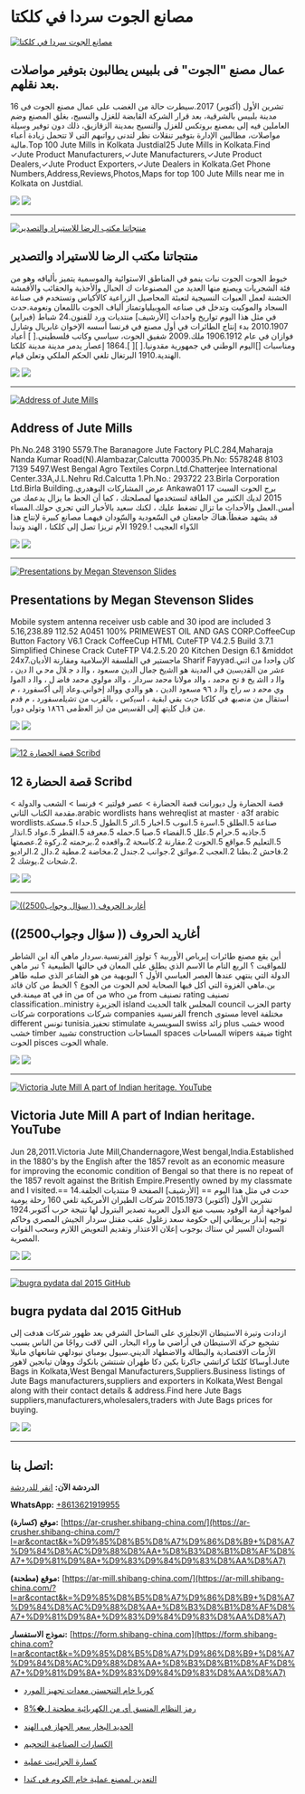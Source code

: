 # مصانع الجوت سردا في كلكتا

<a href="https://swt.shibang-china.com/?l=ar&img&k=%D9%85%D8%B5%D8%A7%D9%86%D8%B9+%D8%A7%D9%84%D8%AC%D9%88%D8%AA+%D8%B3%D8%B1%D8%AF%D8%A7+%D9%81%D9%8A+%D9%83%D9%84%D9%83%D8%AA%D8%A7" target="_blank">![مصانع الجوت سردا في كلكتا](http://static.shibang-china.com/all-800x300/1136.jpg)</a>

## عمال مصنع &quot;الجوت&quot; فى بلبيس يطالبون بتوفير مواصلات بعد نقلهم.
16 تشرين الأول (أكتوبر) 2017.سيطرت حالة من الغضب على عمال مصنع الجوت فى مدينة بلبيس بالشرقية، بعد قرار الشركة القابضة للغزل والنسيج، بغلق المصنع وضم العاملين فيه إلى بمصنع بروتكس للغزل والنسيج بمدينة الزقازيق، ذلك دون توفير وسيلة مواصلات، مطالبين الإدارة بتوفير تنقلات نظر لتدنى رواتبهم التى لا تتحمل زيادة أعباء مالية.Top 100 Jute Mills in Kolkata Justdial25 Jute Mills in Kolkata.Find ✓Jute Product Manufacturers,✓Jute Manufacturers,✓Jute Product Dealers,✓Jute Product Exporters,✓Jute Dealers in Kolkata.Get Phone Numbers,Address,Reviews,Photos,Maps for top 100 Jute Mills near me in Kolkata on Justdial.


<a href="https://whatsapp.shibangsoft.com/WhatsApp.php" target="_blank" title="WhatsApp">![](http://static.shibang-china.com/icon/whatsapp.png)</a> <a href="https://swt.shibang-china.com/?l=ar&icon&k=%D9%85%D8%B5%D8%A7%D9%86%D8%B9+%D8%A7%D9%84%D8%AC%D9%88%D8%AA+%D8%B3%D8%B1%D8%AF%D8%A7+%D9%81%D9%8A+%D9%83%D9%84%D9%83%D8%AA%D8%A7" target="_blank">![](http://static.shibang-china.com/icon/chat-ar.png)</a>

---

<a href="https://swt.shibang-china.com/?l=ar&img&k=%D9%85%D8%B5%D8%A7%D9%86%D8%B9+%D8%A7%D9%84%D8%AC%D9%88%D8%AA+%D8%B3%D8%B1%D8%AF%D8%A7+%D9%81%D9%8A+%D9%83%D9%84%D9%83%D8%AA%D8%A7" target="_blank">![منتجاتنا مكتب الرضا للاستيراد والتصدير](http://static.shibang-china.com/all-800x300/812.jpg)</a>

## منتجاتنا مكتب الرضا للاستيراد والتصدير
خيوط الجوت الجوت نبات ينمو في المناطق الاستوائية والموسمية يتميز بأليافه وهو من فئة الشجريات ويصنع منها العديد من المصنوعات ك الحبال والأحذية والحقائب والأقمشة الخشنة لعمل العبوات النسيجية لتعبئة المحاصيل الزراعية كالأكياس وتستخدم في صناعة السجاد والموكيت وتدخل فى صناعه الموبيلياوتمتاز ألياف الجوت باللمعان ونعومة.حدث في مثل هذا اليوم تواريخ واحداث [الأرشيف] منتديات ورد للفنون.24 شباط (فبراير) 2010.1907 بدء إنتاج الطائرات في أول مصنع في فرنسا أسسه الإخوان غابريال وشارل فوازان في عام 1906.1912 ملك.2009 شفيق الحوت، سياسي وكاتب فلسطيني.[ ] أعياد ومناسبات []اليوم الوطني في جمهورية مقدونيا.[ ][ ].1864 إعصار يدمر مدينة مدينة كلكتا الهندية.1910 البرتغال تلغي الحكم الملكي وتعلن قيام.


<a href="https://whatsapp.shibangsoft.com/WhatsApp.php" target="_blank" title="WhatsApp">![](http://static.shibang-china.com/icon/whatsapp.png)</a> <a href="https://swt.shibang-china.com/?l=ar&icon&k=%D9%85%D8%B5%D8%A7%D9%86%D8%B9+%D8%A7%D9%84%D8%AC%D9%88%D8%AA+%D8%B3%D8%B1%D8%AF%D8%A7+%D9%81%D9%8A+%D9%83%D9%84%D9%83%D8%AA%D8%A7" target="_blank">![](http://static.shibang-china.com/icon/chat-ar.png)</a>

---

<a href="https://swt.shibang-china.com/?l=ar&img&k=%D9%85%D8%B5%D8%A7%D9%86%D8%B9+%D8%A7%D9%84%D8%AC%D9%88%D8%AA+%D8%B3%D8%B1%D8%AF%D8%A7+%D9%81%D9%8A+%D9%83%D9%84%D9%83%D8%AA%D8%A7" target="_blank">![Address of Jute Mills](http://static.shibang-china.com/all-800x300/256.jpg)</a>

## Address of Jute Mills
Ph.No.248 3190 5579.The Baranagore Jute Factory PLC.284,Maharaja Nanda Kumar Road(N).Alambazar,Calcutta 700035.Ph.No: 5578248 8103 7139 5497.West Bengal Agro Textiles Corpn.Ltd.Chatterjee International Center.33A,J.L.Nehru Rd.Calcutta 1.Ph.No.: 293722 23.Birla Corporation Ltd.Birla Building.عرض المشاركات النوهدري Ankawaبرج الحوت السبت 17 01 2015 لديك الكثير من الطاقة لتستخدمها لمصلحتك ، كما أن الحظ ما يزال يدعمك من أمس.العمل والأحداث ما تزال تضغط عليك ، لكنك سعيد بالأخبار التي تجري حولك.المساء قد يشهد ضغطاً.هناكَ جامعتان في السّعودية والسّودان فيهمـا مصانع كبيرة لإنتاج هذا الدّواء العجيب !.1929 الأم تريزا تصل إلى كلكتا ، الهند وتبدأ


<a href="https://whatsapp.shibangsoft.com/WhatsApp.php" target="_blank" title="WhatsApp">![](http://static.shibang-china.com/icon/whatsapp.png)</a> <a href="https://swt.shibang-china.com/?l=ar&icon&k=%D9%85%D8%B5%D8%A7%D9%86%D8%B9+%D8%A7%D9%84%D8%AC%D9%88%D8%AA+%D8%B3%D8%B1%D8%AF%D8%A7+%D9%81%D9%8A+%D9%83%D9%84%D9%83%D8%AA%D8%A7" target="_blank">![](http://static.shibang-china.com/icon/chat-ar.png)</a>

---

<a href="https://swt.shibang-china.com/?l=ar&img&k=%D9%85%D8%B5%D8%A7%D9%86%D8%B9+%D8%A7%D9%84%D8%AC%D9%88%D8%AA+%D8%B3%D8%B1%D8%AF%D8%A7+%D9%81%D9%8A+%D9%83%D9%84%D9%83%D8%AA%D8%A7" target="_blank">![Presentations by Megan Stevenson Slides](http://static.shibang-china.com/all-800x300/1021.jpg)</a>

## Presentations by Megan Stevenson Slides
Mobile system antenna receiver usb cable and 30 ipod are included 3 5.16,238.89 112.52 A0451 100% PRIMEWEST OIL AND GAS CORP.CoffeeCup Button Factory V6.1 Crack CoffeeCup HTML CuteFTP V4.2.5 Build 3.7.1 Simplified Chinese Crack CuteFTP V4.2.5.20 20 Kitchen Design 6.1 &amp;middot 24x7.ماجستير في الفلسفة الإسلامية ومقارنة الأديان Sharif Fayyad.ﻛﺎن واﺣدا ﻣن اﺛﻧﻲ ﻋﺷر ﻣن اﻟﻘدﯾﺳﯾن ﻓﻲ اﻟﻣدﯾﻧﺔ ھو اﻟﺷﯾﺦ ﺟﻣﺎل اﻟدﯾن ﻣﺳﻌود ، واﻟ د ﺟ ﻼل ﻣﺣ ﻲ اﻟ دﯾن ، واﻟ د اﻟﺷ ﯾﺦ ﻓ ﺗﺢ ﻣﺣﻣد ، واﻟد ﻣوﻻﻧﺎ ﻣﺣﻣد ﺳردار ، واﻟد ﻣوﻟوي ﻣﺣﻣد ﻓﺎﺿ ل ، واﻟ د اﻟﻣوﻟ وي ﻣﺣﻣ د ﺳ راج واﻟ د ٩٦ ﻣﺳﻌود اﻟدﯾن ، ھو واﻟدي وواﻟد إﺧواﻧﻲ.وﻋﺎد إﻟﻰ أﻛﺳﻔورد ، م اﺳﺗﻘﺎل ﻣن ﻣﻧﺻﺑﮫ ﻓﻲ ﻛﻠﻛﺗﺎ ﺣﯾث ﺑﻘﻲ ﻟﺑﻘﯾﺔ ، اﺳﯾﻛس ، ﺑﺎﻟﻘرب ﻣن ﺗﺷﯾﻠﻣﺳﻔورد ، م ﻗدم ﻣن ﻗﺑل ﻛﻠﯾﺗﮫ إﻟﻰ اﻟﻘﺳﯾس ﻣن ﻟﯾز اﻟﻌظﻣﻰ ١٨٦٦ وﺗوﻟﻰ دورا.


<a href="https://whatsapp.shibangsoft.com/WhatsApp.php" target="_blank" title="WhatsApp">![](http://static.shibang-china.com/icon/whatsapp.png)</a> <a href="https://swt.shibang-china.com/?l=ar&icon&k=%D9%85%D8%B5%D8%A7%D9%86%D8%B9+%D8%A7%D9%84%D8%AC%D9%88%D8%AA+%D8%B3%D8%B1%D8%AF%D8%A7+%D9%81%D9%8A+%D9%83%D9%84%D9%83%D8%AA%D8%A7" target="_blank">![](http://static.shibang-china.com/icon/chat-ar.png)</a>

---

<a href="https://swt.shibang-china.com/?l=ar&img&k=%D9%85%D8%B5%D8%A7%D9%86%D8%B9+%D8%A7%D9%84%D8%AC%D9%88%D8%AA+%D8%B3%D8%B1%D8%AF%D8%A7+%D9%81%D9%8A+%D9%83%D9%84%D9%83%D8%AA%D8%A7" target="_blank">![قصة الحضارة 12 Scribd](http://static.shibang-china.com/all-800x300/1320.jpg)</a>

## قصة الحضارة 12 Scribd
قصة الحضارة ول ديورانت قصة الحضارة &gt; عصر فولتير &gt; فرنسا &gt; الشعب والدولة &gt; مقدمة الكتاب الثاني.arabic wordlists hans wehreqlist at master · a3f arabic wordlists.صناعة 5.الطلق 5.اسرة 5.انبوب 5.اخبار 5.اثر 5.الطول 5.حداء 5.مسكة 5.جاذبه 5.حرام 5.علل 5.الفضاء 5.صبا 5.حمله 5.معرفة 5.القطر 5.عواد 5.انذار 5.التعليم 5.مواقع 5.الحوت 2.مقارنة 2.كاسحة 2.واقعده 2.برحمته 2.ركوة 2.عصمتھا 2.فاحش 2.بطنا 2.العجب 2.مواثق 2.جوانب 2.جندل 2.مخاضة 2.مطية 2.دال 2.الراديو 2.شحات 2.يوشك 2.


<a href="https://whatsapp.shibangsoft.com/WhatsApp.php" target="_blank" title="WhatsApp">![](http://static.shibang-china.com/icon/whatsapp.png)</a> <a href="https://swt.shibang-china.com/?l=ar&icon&k=%D9%85%D8%B5%D8%A7%D9%86%D8%B9+%D8%A7%D9%84%D8%AC%D9%88%D8%AA+%D8%B3%D8%B1%D8%AF%D8%A7+%D9%81%D9%8A+%D9%83%D9%84%D9%83%D8%AA%D8%A7" target="_blank">![](http://static.shibang-china.com/icon/chat-ar.png)</a>

---

<a href="https://swt.shibang-china.com/?l=ar&img&k=%D9%85%D8%B5%D8%A7%D9%86%D8%B9+%D8%A7%D9%84%D8%AC%D9%88%D8%AA+%D8%B3%D8%B1%D8%AF%D8%A7+%D9%81%D9%8A+%D9%83%D9%84%D9%83%D8%AA%D8%A7" target="_blank">![((2500سؤال وجواب )) أغاريد الحروف](http://static.shibang-china.com/all-800x300/1239.jpg)</a>

## ((2500سؤال وجواب )) أغاريد الحروف
أين يقع مصنع طائرات إيرباص الأوربية ؟ تولوز الفرنسية.سردار ماهي آلة ابن الشاطر للمواقيت ؟ الربع التام ما الاسم الذي يطلق على المعان في حالتها الطبيعية ؟ تبر ماهي الدولة التي ينتهي عندها العصر العباسي الأول ؟ البويهية من هو الشاعر الذي صلبه طاهر بن.ماهي الغزوة التي أكل فيها الصحابة لحم الحوت من الجوع ؟ الخبط من كان قائد ميمنة.في at في in من of من who من from تصنيف rating تصنيف classification..ministry الجزيرة island الحديث talk المجلس council الحزب party شركات corporations شركات companies الفرنسية french مستوى level مختلفة different تونس tunisia.تحفيز stimulate السويسرية swiss زائد plus خشب wood خشب timber تشييد construction المساحات spaces المساحات wipers ضيقة tight الحوت pisces الحوت whale.


<a href="https://whatsapp.shibangsoft.com/WhatsApp.php" target="_blank" title="WhatsApp">![](http://static.shibang-china.com/icon/whatsapp.png)</a> <a href="https://swt.shibang-china.com/?l=ar&icon&k=%D9%85%D8%B5%D8%A7%D9%86%D8%B9+%D8%A7%D9%84%D8%AC%D9%88%D8%AA+%D8%B3%D8%B1%D8%AF%D8%A7+%D9%81%D9%8A+%D9%83%D9%84%D9%83%D8%AA%D8%A7" target="_blank">![](http://static.shibang-china.com/icon/chat-ar.png)</a>

---

<a href="https://swt.shibang-china.com/?l=ar&img&k=%D9%85%D8%B5%D8%A7%D9%86%D8%B9+%D8%A7%D9%84%D8%AC%D9%88%D8%AA+%D8%B3%D8%B1%D8%AF%D8%A7+%D9%81%D9%8A+%D9%83%D9%84%D9%83%D8%AA%D8%A7" target="_blank">![Victoria Jute Mill A part of Indian heritage. YouTube](http://static.shibang-china.com/all-800x300/582.jpg)</a>

## Victoria Jute Mill A part of Indian heritage. YouTube
Jun 28,2011.Victoria Jute Mill,Chandernagore,West bengal,India.Established in the 1880&#39;s by the English after the 1857 revolt as an economic measure for improving the economic condition of Bengal so that there is no repeat of the 1857 revolt against the British Empire.Presently owned by my classmate and I visited.== حدث في مثل هذا اليوم == [الأرشيف] الصفحة 9 منتديات الجلفة.14 تشرين الأول (أكتوبر) 2015.1973 شركات الطيران الأمريكية تلغي 160 رحلة يومية لمواجهة أزمة الوقود بسبب منع الدول العربية تصدير البترول لها نتيجة حرب أكتوبر.1924 توجيه إنذار بريطاني إلى حكومة سعد زغلول عقب مقتل سردار الجيش المصري وحاكم السودان السير لي ستاك بوجوب إعلان الاعتذار وتقديم التعويض اللازم وسحب القوات المصرية.


<a href="https://whatsapp.shibangsoft.com/WhatsApp.php" target="_blank" title="WhatsApp">![](http://static.shibang-china.com/icon/whatsapp.png)</a> <a href="https://swt.shibang-china.com/?l=ar&icon&k=%D9%85%D8%B5%D8%A7%D9%86%D8%B9+%D8%A7%D9%84%D8%AC%D9%88%D8%AA+%D8%B3%D8%B1%D8%AF%D8%A7+%D9%81%D9%8A+%D9%83%D9%84%D9%83%D8%AA%D8%A7" target="_blank">![](http://static.shibang-china.com/icon/chat-ar.png)</a>

---

<a href="https://swt.shibang-china.com/?l=ar&img&k=%D9%85%D8%B5%D8%A7%D9%86%D8%B9+%D8%A7%D9%84%D8%AC%D9%88%D8%AA+%D8%B3%D8%B1%D8%AF%D8%A7+%D9%81%D9%8A+%D9%83%D9%84%D9%83%D8%AA%D8%A7" target="_blank">![bugra pydata dal 2015 GitHub](http://static.shibang-china.com/all-800x300/652.jpg)</a>

## bugra pydata dal 2015 GitHub
ازدادت وتيرة الاستيطان الإنجليزي على الساحل الشرقي بعد ظهور شركات هدفت إلى تشجيع حركة الاستيطان في أراضي ما وراء البحار، التي لاقت رواجًا من الناس بسبب الأزمات الاقتصادية والبطالة والاضطهاد الديني.سيول بومباي نيودلهي شانغهاي مانيلا أوساكا كلكتا كراتشي جاكرتا بكين دكا طهران شنتشن بانكوك ووهان تيانجين لاهور.Jute Bags in Kolkata,West Bengal Manufacturers,Suppliers.Business listings of Jute Bags manufacturers,suppliers and exporters in Kolkata,West Bengal along with their contact details &amp; address.Find here Jute Bags suppliers,manufacturers,wholesalers,traders with Jute Bags prices for buying.


<a href="https://whatsapp.shibangsoft.com/WhatsApp.php" target="_blank" title="WhatsApp">![](http://static.shibang-china.com/icon/whatsapp.png)</a> <a href="https://swt.shibang-china.com/?l=ar&icon&k=%D9%85%D8%B5%D8%A7%D9%86%D8%B9+%D8%A7%D9%84%D8%AC%D9%88%D8%AA+%D8%B3%D8%B1%D8%AF%D8%A7+%D9%81%D9%8A+%D9%83%D9%84%D9%83%D8%AA%D8%A7" target="_blank">![](http://static.shibang-china.com/icon/chat-ar.png)</a>

---
## اتصل بنا:

**الدردشة الآن:** [انقر للدردشة](https://swt.shibang-china.com?l=ar&contact&k=%D9%85%D8%B5%D8%A7%D9%86%D8%B9+%D8%A7%D9%84%D8%AC%D9%88%D8%AA+%D8%B3%D8%B1%D8%AF%D8%A7+%D9%81%D9%8A+%D9%83%D9%84%D9%83%D8%AA%D8%A7)

**WhatsApp:**  [+8613621919955](https://whatsapp.shibangsoft.com/WhatsApp.php)

**موقع (كسارة):** [https://ar-crusher.shibang-china.com/](https://ar-crusher.shibang-china.com/?l=ar&contact&k=%D9%85%D8%B5%D8%A7%D9%86%D8%B9+%D8%A7%D9%84%D8%AC%D9%88%D8%AA+%D8%B3%D8%B1%D8%AF%D8%A7+%D9%81%D9%8A+%D9%83%D9%84%D9%83%D8%AA%D8%A7)

**موقع (مطحنة):** [https://ar-mill.shibang-china.com/](https://ar-mill.shibang-china.com/?l=ar&contact&k=%D9%85%D8%B5%D8%A7%D9%86%D8%B9+%D8%A7%D9%84%D8%AC%D9%88%D8%AA+%D8%B3%D8%B1%D8%AF%D8%A7+%D9%81%D9%8A+%D9%83%D9%84%D9%83%D8%AA%D8%A7)

**نموذج الاستفسار:** [https://form.shibang-china.com](https://form.shibang-china.com?l=ar&contact&k=%D9%85%D8%B5%D8%A7%D9%86%D8%B9+%D8%A7%D9%84%D8%AC%D9%88%D8%AA+%D8%B3%D8%B1%D8%AF%D8%A7+%D9%81%D9%8A+%D9%83%D9%84%D9%83%D8%AA%D8%A7)

* [كوريا خام التنجستن معدات تجهيز المورد](../23/%D9%83%D9%88%D8%B1%D9%8A%D8%A7%20%D8%AE%D8%A7%D9%85%20%D8%A7%D9%84%D8%AA%D9%86%D8%AC%D8%B3%D8%AA%D9%86%20%D9%85%D8%B9%D8%AF%D8%A7%D8%AA%20%D8%AA%D8%AC%D9%87%D9%8A%D8%B2%20%D8%A7%D9%84%D9%85%D9%88%D8%B1%D8%AF.md)

* [رمز النظام المنسق أي من الكهربائية مطحنة ل�%8](../24/%D8%B1%D9%85%D8%B2%20%D8%A7%D9%84%D9%86%D8%B8%D8%A7%D9%85%20%D8%A7%D9%84%D9%85%D9%86%D8%B3%D9%82%20%D8%A3%D9%8A%20%D9%85%D9%86%20%D8%A7%D9%84%D9%83%D9%87%D8%B1%D8%A8%D8%A7%D8%A6%D9%8A%D8%A9%20%D9%85%D8%B7%D8%AD%D9%86%D8%A9%20%D9%84%EF%BF%BD%258.md)

* [الحديد البخار سعر الجهاز في الهند](../24/%D8%A7%D9%84%D8%AD%D8%AF%D9%8A%D8%AF%20%D8%A7%D9%84%D8%A8%D8%AE%D8%A7%D8%B1%20%D8%B3%D8%B9%D8%B1%20%D8%A7%D9%84%D8%AC%D9%87%D8%A7%D8%B2%20%D9%81%D9%8A%20%D8%A7%D9%84%D9%87%D9%86%D8%AF.md)

* [الكسارات الصناعية التحجيم](../25/%D8%A7%D9%84%D9%83%D8%B3%D8%A7%D8%B1%D8%A7%D8%AA%20%D8%A7%D9%84%D8%B5%D9%86%D8%A7%D8%B9%D9%8A%D8%A9%20%D8%A7%D9%84%D8%AA%D8%AD%D8%AC%D9%8A%D9%85.md)

* [كسارة الجرانيت عملية](../22/%D9%83%D8%B3%D8%A7%D8%B1%D8%A9%20%D8%A7%D9%84%D8%AC%D8%B1%D8%A7%D9%86%D9%8A%D8%AA%20%D8%B9%D9%85%D9%84%D9%8A%D8%A9.md)

* [التعدين لمصنع عملية خام الكروم في كندا](../23/%D8%A7%D9%84%D8%AA%D8%B9%D8%AF%D9%8A%D9%86%20%D9%84%D9%85%D8%B5%D9%86%D8%B9%20%D8%B9%D9%85%D9%84%D9%8A%D8%A9%20%D8%AE%D8%A7%D9%85%20%D8%A7%D9%84%D9%83%D8%B1%D9%88%D9%85%20%D9%81%D9%8A%20%D9%83%D9%86%D8%AF%D8%A7.md)